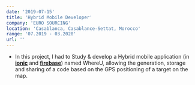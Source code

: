 ```yaml
---
date: '2019-07-15'
title: 'Hybrid Mobile Developer'
company: 'EURO SOURCING'
location: 'Casablanca, Casablance-Settat, Morocco'
range: '07.2019 - 03.2020'
url: ''
---
```


- In this project, I had to Study & develop a Hybrid mobile application (in **[ionic](https://ionicframework.com/docs/v4/components)** and **[firebase](https://firebase.google.com/)**) named WhereU, allowing the generation, storage and sharing of a code based on the GPS positioning of a target on the map.


